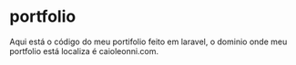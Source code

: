 # portfolio
Aqui está o código do meu portifolio feito em laravel, o dominio onde meu portfolio está localiza é caioleonni.com.
